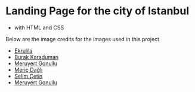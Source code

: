 # Landing Page for the city of Istanbul

* with HTML and CSS

Below are the image credits for the images used in this project
* [Ekrulila](https://www.pexels.com/tr-tr/fotograf/2151644/?utm_content=attributionCopyText&utm_medium=referral&utm_source=pexels)
* [Burak Karaduman](https://www.pexels.com/tr-tr/fotograf/gece-kahverengi-beton-kubbe-binasi-1549326/?utm_content=attributionCopyText&utm_medium=referral&utm_source=pexels)
* [Meruyert Gonullu](https://www.pexels.com/tr-tr/fotograf/beyaz-ve-kahverengi-beton-yapi-6152262/?utm_content=attributionCopyText&utm_medium=referral&utm_source=pexels)
* [Meriç Dağlı](https://unsplash.com/s/photos/istanbul?utm_source=unsplash&utm_medium=referral&utm_content=creditCopyText)
* [Selim Çetin](https://www.pexels.com/tr-tr/fotograf/kent-kent-simgesi-bina-mimari-9939649/?utm_content=attributionCopyText&utm_medium=referral&utm_source=pexels)
* [Meruyert Gonullu](https://www.pexels.com/tr-tr/fotograf/gida-geleneksel-lezzetli-yemek-fotografciligi-7317605/?utm_content=attributionCopyText&utm_medium=referral&utm_source=pexels)